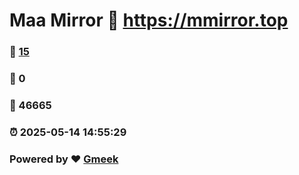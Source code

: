 # Maa Mirror :link: https://mmirror.top 
### :page_facing_up: [15](https://mmirror.top/tag.html) 
### :speech_balloon: 0 
### :hibiscus: 46665 
### :alarm_clock: 2025-05-14 14:55:29 
### Powered by :heart: [Gmeek](https://github.com/Meekdai/Gmeek)
